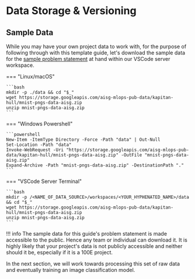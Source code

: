# Data Storage & Versioning

## Sample Data

While you may have your own project data to work with, for the purpose
of following through with this template guide, let's download the 
sample data for the [sample problem statement][prob] at hand within our 
VSCode server workspace.

=== "Linux/macOS"

    ```bash
    mkdir -p ./data && cd "$_"
    wget https://storage.googleapis.com/aisg-mlops-pub-data/kapitan-hull/mnist-pngs-data-aisg.zip
    unzip mnist-pngs-data-aisg.zip
    ```

=== "Windows Powershell"

    ```powershell
    New-Item -ItemType Directory -Force -Path "data" | Out-Null
    Set-Location -Path "data"
    Invoke-WebRequest -Uri "https://storage.googleapis.com/aisg-mlops-pub-data/kapitan-hull/mnist-pngs-data-aisg.zip" -OutFile "mnist-pngs-data-aisg.zip"
    Expand-Archive -Path "mnist-pngs-data-aisg.zip" -DestinationPath "."
    ```

=== "VSCode Server Terminal"

    ```bash
    mkdir -p /<NAME_OF_DATA_SOURCE>/workspaces/<YOUR_HYPHENATED_NAME>/data && cd "$_"
    wget https://storage.googleapis.com/aisg-mlops-pub-data/kapitan-hull/mnist-pngs-data-aisg.zip
    unzip mnist-pngs-data-aisg.zip
    ```

!!! info
    The sample data for this guide's problem statement is made
    accessible to the public. Hence any team or individual can download
    it. It is highly likely that your project's data is not publicly
    accessible and neither should it be, especially if it is a 100E
    project.

In the next section, we will work towards processing this set of raw
data and eventually training an image classification model.

[prob]: ./02-preface.md#guides-problem-statement